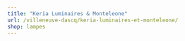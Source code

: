 ```yaml
---
title: "Keria Luminaires & Monteleone"
url: /villeneuve-dascq/keria-luminaires-et-monteleone/
shop: lampes
---
```

